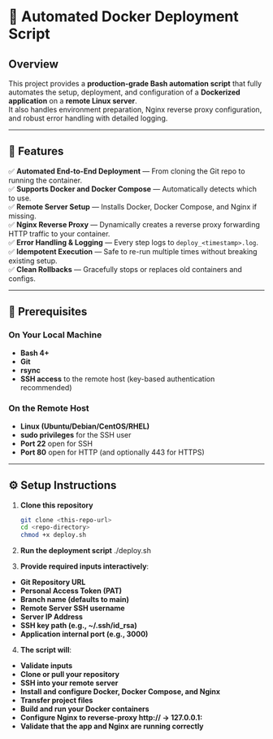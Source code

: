 # 🚀 Automated Docker Deployment Script

## Overview

This project provides a **production-grade Bash automation script** that fully automates the setup, deployment, and configuration of a **Dockerized application** on a **remote Linux server**.  
It also handles environment preparation, Nginx reverse proxy configuration, and robust error handling with detailed logging.

---

## 🧩 Features

✅ **Automated End-to-End Deployment** — From cloning the Git repo to running the container.  
✅ **Supports Docker and Docker Compose** — Automatically detects which to use.  
✅ **Remote Server Setup** — Installs Docker, Docker Compose, and Nginx if missing.  
✅ **Nginx Reverse Proxy** — Dynamically creates a reverse proxy forwarding HTTP traffic to your container.  
✅ **Error Handling & Logging** — Every step logs to `deploy_<timestamp>.log`.  
✅ **Idempotent Execution** — Safe to re-run multiple times without breaking existing setup.  
✅ **Clean Rollbacks** — Gracefully stops or replaces old containers and configs.  

---

## 🧱 Prerequisites

### On Your Local Machine
- **Bash 4+**
- **Git**
- **rsync**
- **SSH access** to the remote host (key-based authentication recommended)

### On the Remote Host
- **Linux (Ubuntu/Debian/CentOS/RHEL)**
- **sudo privileges** for the SSH user
- **Port 22** open for SSH
- **Port 80** open for HTTP (and optionally 443 for HTTPS)

---

## ⚙️ Setup Instructions

1. **Clone this repository**
   ```bash
   git clone <this-repo-url>
   cd <repo-directory>
   chmod +x deploy.sh

2. **Run the deployment script**
./deploy.sh

3. **Provide required inputs interactively**:
- **Git Repository URL**
- **Personal Access Token (PAT)**
- **Branch name (defaults to main)**
- **Remote Server SSH username**
- **Server IP Address**
- **SSH key path (e.g., ~/.ssh/id_rsa)**
- **Application internal port (e.g., 3000)**

4. **The script will**:
- **Validate inputs**
- **Clone or pull your repository**
- **SSH into your remote server**
- **Install and configure Docker, Docker Compose, and Nginx**
- **Transfer project files**
- **Build and run your Docker containers**
- **Configure Nginx to reverse-proxy http://<server-ip> → 127.0.0.1:<container-port>**
- **Validate that the app and Nginx are running correctly**
